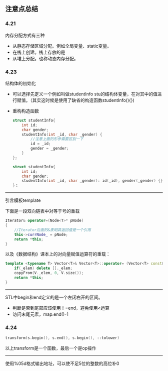 ## 注意点总结

### 4.21

内存分配方式有三种

- 从静态存储区域分配。例如全局变量、static变量。
- 在栈上创建。栈上存放的是
- 从堆上分配。也称动态内存分配。

### 4.23

结构体的初始化

- 可以选择先定义一个例如叫做studentInfo stu的结构体变量，在对其中的值进行赋值。（其实这时候是使用了缺省的构造函数studentInfo(){})

- 重构构造函数

  ```cpp
  struct studentInfo{
      int id;
      char gender;
      studentInfo(int _id, char _gender) {
          //注意上面的形参需要区别一下
          id = _id;
          gender = _gender;
      }
  };
  ```

  ```c++
  struct studentInfo{
      int id;
      char gender;
      studentInfo(int _id, char _gender): id(_id), gender(_gender) {}
  }；
  ```


---

引言模板template

下面是一段双向链表中对等于号的重载

```cpp
Iterator& operator=(Node<T>* pNode)
{
    //Iterator后面的&表明其返回值是一个引用
    this->currNode_ = pNode;
    return *this;
}
```

以及《数据结构》课本上的对向量赋值运算符的重载：

```cpp
template <typename T> Vector<T>& Vector<T>::operator= (Vector<T> const& V) {
    if(_elem) delete []._elem;
    copyFrom(V._elem, 0, V.size());
    return *this;
}
```

---

STL中begin和end定义的是一个左闭右开的区间。

- 判断是否到尾部应该使用！=end，避免使用<运算
- 访问末尾元素，map.end()-1

### 4.24

```c++
transform(s.begin(), s.end(), s.begin(), ::tolower)
```

以上transform是一个函数，最后一个是op操作

---

使用%05d格式输出地址，可以使不足5位的整数的高位补0

